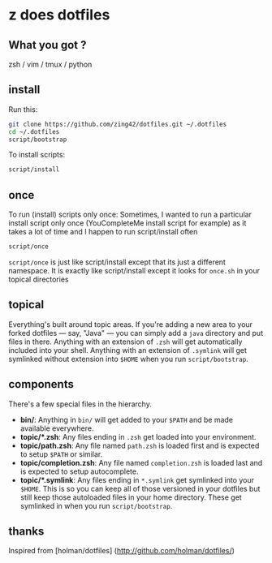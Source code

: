 # z does dotfiles

## What you got ?

zsh / vim / tmux / python

## install

Run this:

```sh
git clone https://github.com/zing42/dotfiles.git ~/.dotfiles
cd ~/.dotfiles
script/bootstrap
```

To install scripts:

```sh
script/install
```

## once

To run (install) scripts only once: 
Sometimes, I wanted to run a particular install script only once 
(YouCompleteMe install script for example) as it takes a lot of time 
and I happen to run script/install often

```sh
script/once
```

`script/once` is just like script/install except that its just a different namespace. 
It is exactly like script/install except it looks for `once.sh` in your topical directories


## topical

Everything's built around topic areas. If you're adding a new area to your
forked dotfiles — say, "Java" — you can simply add a `java` directory and put
files in there. Anything with an extension of `.zsh` will get automatically
included into your shell. Anything with an extension of `.symlink` will get
symlinked without extension into `$HOME` when you run `script/bootstrap`.


## components

There's a few special files in the hierarchy.

- **bin/**: Anything in `bin/` will get added to your `$PATH` and be made
  available everywhere.
- **topic/\*.zsh**: Any files ending in `.zsh` get loaded into your
  environment.
- **topic/path.zsh**: Any file named `path.zsh` is loaded first and is
  expected to setup `$PATH` or similar.
- **topic/completion.zsh**: Any file named `completion.zsh` is loaded
  last and is expected to setup autocomplete.
- **topic/\*.symlink**: Any files ending in `*.symlink` get symlinked into
  your `$HOME`. This is so you can keep all of those versioned in your dotfiles
  but still keep those autoloaded files in your home directory. These get
  symlinked in when you run `script/bootstrap`.

## thanks

Inspired from [holman/dotfiles] (http://github.com/holman/dotfiles/)

